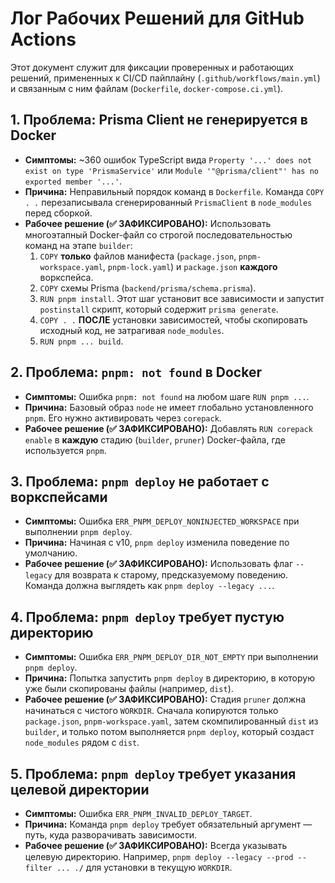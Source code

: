 # Лог Рабочих Решений для GitHub Actions

Этот документ служит для фиксации проверенных и работающих решений, примененных к CI/CD пайплайну (`.github/workflows/main.yml`) и связанным с ним файлам (`Dockerfile`, `docker-compose.ci.yml`).

## 1. Проблема: Prisma Client не генерируется в Docker

- **Симптомы:** ~360 ошибок TypeScript вида `Property '...' does not exist on type 'PrismaService'` или `Module '"@prisma/client"' has no exported member '...'`.
- **Причина:** Неправильный порядок команд в `Dockerfile`. Команда `COPY . .` перезаписывала сгенерированный `PrismaClient` в `node_modules` перед сборкой.
- **Рабочее решение (✅ ЗАФИКСИРОВАНО):** Использовать многоэтапный Docker-файл со строгой последовательностью команд на этапе `builder`:
  1.  `COPY` **только** файлов манифеста (`package.json`, `pnpm-workspace.yaml`, `pnpm-lock.yaml`) и `package.json` **каждого** воркспейса.
  2.  `COPY` схемы Prisma (`backend/prisma/schema.prisma`).
  3.  `RUN pnpm install`. Этот шаг установит все зависимости и запустит `postinstall` скрипт, который содержит `prisma generate`.
  4.  `COPY . .` **ПОСЛЕ** установки зависимостей, чтобы скопировать исходный код, не затрагивая `node_modules`.
  5.  `RUN pnpm ... build`.

## 2. Проблема: `pnpm: not found` в Docker

- **Симптомы:** Ошибка `pnpm: not found` на любом шаге `RUN pnpm ...`.
- **Причина:** Базовый образ `node` не имеет глобально установленного `pnpm`. Его нужно активировать через `corepack`.
- **Рабочее решение (✅ ЗАФИКСИРОВАНО):** Добавлять `RUN corepack enable` в **каждую** стадию (`builder`, `pruner`) Docker-файла, где используется `pnpm`.

## 3. Проблема: `pnpm deploy` не работает с воркспейсами

- **Симптомы:** Ошибка `ERR_PNPM_DEPLOY_NONINJECTED_WORKSPACE` при выполнении `pnpm deploy`.
- **Причина:** Начиная с v10, `pnpm deploy` изменила поведение по умолчанию.
- **Рабочее решение (✅ ЗАФИКСИРОВАНО):** Использовать флаг `--legacy` для возврата к старому, предсказуемому поведению. Команда должна выглядеть как `pnpm deploy --legacy ...`.

## 4. Проблема: `pnpm deploy` требует пустую директорию

- **Симптомы:** Ошибка `ERR_PNPM_DEPLOY_DIR_NOT_EMPTY` при выполнении `pnpm deploy`.
- **Причина:** Попытка запустить `pnpm deploy` в директорию, в которую уже были скопированы файлы (например, `dist`).
- **Рабочее решение (✅ ЗАФИКСИРОВАНО):** Стадия `pruner` должна начинаться с чистого `WORKDIR`. Сначала копируются только `package.json`, `pnpm-workspace.yaml`, затем скомпилированный `dist` из `builder`, и только потом выполняется `pnpm deploy`, который создаст `node_modules` рядом с `dist`.

## 5. Проблема: `pnpm deploy` требует указания целевой директории

- **Симптомы:** Ошибка `ERR_PNPM_INVALID_DEPLOY_TARGET`.
- **Причина:** Команда `pnpm deploy` требует обязательный аргумент — путь, куда разворачивать зависимости.
- **Рабочее решение (✅ ЗАФИКСИРОВАНО):** Всегда указывать целевую директорию. Например, `pnpm deploy --legacy --prod --filter ... ./` для установки в текущую `WORKDIR`.